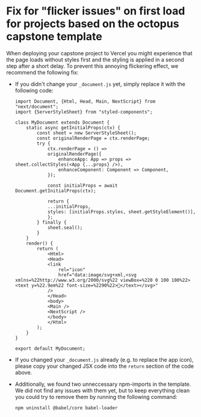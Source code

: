 # Fix for "flicker issues" on first load for projects based on the octopus capstone template

When deploying your capstone project to Vercel you might experience that the page loads without styles first and the styling is applied in a second step after a short delay.
To prevent this annoying flickering effect, we recommend the following fix:

- If you didn't change your `_document.js` yet, simply replace it with the following code:

  ```
  import Document, {Html, Head, Main, NextScript} from "next/document";
  import {ServerStyleSheet} from "styled-components";

  class MyDocument extends Document {
      static async getInitialProps(ctx) {
          const sheet = new ServerStyleSheet();
          const originalRenderPage = ctx.renderPage;
          try {
              ctx.renderPage = () =>
              originalRenderPage({
                  enhanceApp: App => props => sheet.collectStyles(<App {...props} />),
                  enhanceComponent: Component => Component,
              });

              const initialProps = await Document.getInitialProps(ctx);

              return {
              ...initialProps,
              styles: [initialProps.styles, sheet.getStyleElement()],
              };
          } finally {
              sheet.seal();
          }
      }
      render() {
          return (
              <Html>
              <Head>
              <link
                  rel="icon"
                  href="data:image/svg+xml,<svg xmlns=%22http://www.w3.org/2000/svg%22 viewBox=%220 0 100 100%22><text y=%22.9em%22 font-size=%2290%22>🐙</text></svg>"
              />
              </Head>
              <body>
              <Main />
              <NextScript />
              </body>
              </Html>
          );
      }
  }

  export default MyDocument;

  ```

- If you changed your `_document.js` already (e.g. to replace the app icon), please copy your changed JSX code into the `return` section of the code above.
- Additionally, we found two unneccessary npm-imports in the template. We did not find any issues with them yet, but to keep everything clean you could try to remove them by running the following command:

  ```
  npm uninstall @babel/core babel-loader
  ```
